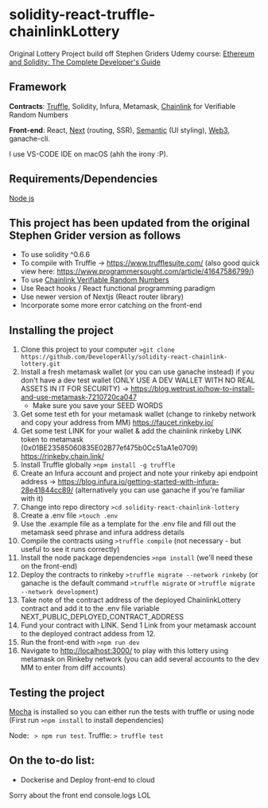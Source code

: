 # solidity-react-truffle-chainlinkLottery

Original Lottery Project build off Stephen Griders Udemy course: [Ethereum and Solidity: The Complete Developer's Guide](https://www.udemy.com/course/ethereum-and-solidity-the-complete-developers-guide/)

## **Framework**

**Contracts**: [Truffle](https://www.trufflesuite.com/truffle), Solidity, Infura, Metamask, [Chainlink](https://docs.chain.link/docs) for Verifiable Random Numbers

**Front-end**: React, [Next](https://nextjs.org/) (routing, SSR), [Semantic](https://react.semantic-ui.com/) (UI styling), [Web3](https://web3js.readthedocs.io/en/v1.3.4/), ganache-cli.

I use VS-CODE IDE on macOS (ahh the irony :P).

## **Requirements/Dependencies**
[Node js](https://nodejs.org/en/)

## **This project has been updated from the original Stephen Grider version as follows**

- To use solidity ^0.6.6
- To compile with Truffle -> https://www.trufflesuite.com/ (also good quick view here: https://www.programmersought.com/article/41647586799/)
- To use [Chainlink Verifiable Random Numbers](https://docs.chain.link/docs/chainlink-vrf/)
- Use React hooks / React functional programming paradigm
- Use newer version of Nextjs (React router library)
- Incorporate some more error catching on the front-end

## **Installing the project**

1. Clone this project to your computer `>git clone https://github.com/DeveloperAlly/solidity-react-chainlink-lottery.git`
2. Install a fresh metamask wallet (or you can use ganache instead) if you don't have a dev test wallet (ONLY USE A DEV WALLET WITH NO REAL ASSETS IN IT FOR SECURITY) -> <https://blog.wetrust.io/how-to-install-and-use-metamask-7210720ca047>
   - Make sure you save your SEED WORDS
3. Get some test eth for your metamask wallet (change to rinkeby network and copy your address from MM) <https://faucet.rinkeby.io/>
4. Get some test LINK for your wallet & add the chainlink rinkeby LINK token to metamask (0x01BE23585060835E02B77ef475b0Cc51aA1e0709) https://rinkeby.chain.link/
5. Install Truffle globally `>npm install -g truffle`
6. Create an Infura account and project and note your rinkeby api endpoint address -> <https://blog.infura.io/getting-started-with-infura-28e41844cc89/>
   (alternatively you can use ganache if you're familiar with it)
7. Change into repo directory `>cd solidity-react-chainlink-lottery`
8. Create a .env file `>touch .env`
9. Use the .example file as a template for the .env file and fill out the metamask seed phrase and infura address details
10. Compile the contracts using `>truffle compile` (not necessary - but useful to see it runs correctly)
11. Install the node package dependencies `>npm install` (we'll need these on the front-end)
12. Deploy the contracts to rinkeby `>truffle migrate --network rinkeby` (or ganache is the default command `>truffle migrate` or `>truffle migrate --network development`)
13. Take note of the contract address of the deployed ChainlinkLottery contract and add it to the .env file variable NEXT_PUBLIC_DEPLOYED_CONTRACT_ADDRESS
14. Fund your contract with LINK. Send 1 Link from your metamask account to the deployed contract addess from 12.
15. Run the front-end with `>npm run dev`
16. Navigate to <http://localhost:3000/> to play with this lottery using metamask on Rinkeby network (you can add several accounts to the dev MM to enter from diff accounts)

## **Testing the project**

[Mocha](https://mochajs.org/) is installed so you can either run the tests with truffle or using node (First run `>npm install` to install dependencies)

Node: ` > npm run test`.
Truffle: `> truffle test`

## On the to-do list:

- Dockerise and Deploy front-end to cloud

Sorry about the front end console.logs LOL
